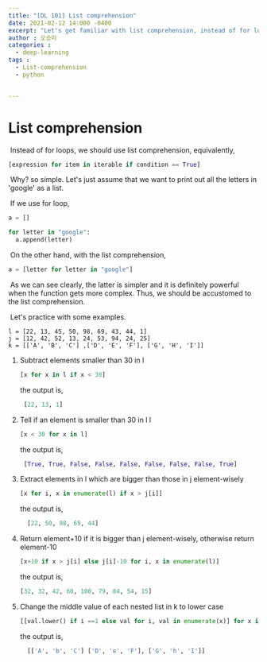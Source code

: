 ```yaml
---
title: "[DL 101] List comprehension"
date: 2021-02-12 14:000 -0400
excerpt: "Let's get familiar with list comprehension, instead of for loops"
author : 오승미
categories :
  - deep-learning
tags :
  - List-comprehension
  - python


---
```


# List comprehension

​	Instead of for loops, we should use list comprehension, equivalently,

```python
[expression for item in iterable if condition == True]
```

​	Why? so simple. Let's just assume that we want to print out all the letters in 'google' as a list.

​	If we use for loop,

```python
a = []

for letter in "google":
  a.append(letter)
```

​	On the other hand, with the list comprehension,

```python
a = [letter for letter in "google"]
```

​	As we can see clearly, the latter is simpler and it is definitely powerful when the function gets more complex. Thus, we should be accustomed to the list comprehension.

​	Let's practice with some examples.     

    l = [22, 13, 45, 50, 98, 69, 43, 44, 1]
    j = [12, 42, 52, 13, 24, 53, 94, 24, 25]
    k = [['A', 'B', 'C'] ,['D', 'E', 'F'], ['G', 'H', 'I']]
1. Subtract elements smaller than 30 in l  

   ```python
   [x for x in l if x < 30]
   ```

   the output is,

   ```python
    [22, 13, 1]
   ```



2. Tell if an element is smaller than 30 in l l

   ```python
   [x < 30 for x in l]
   ```

   the output is,

   ```python
    [True, True, False, False, False, False, False, False, True]
   ```



3. Extract elements in l which are bigger than those in j element-wisely

   ```python
   [x for i, x in enumerate(l) if x > j[i]]
   ```

   the output is,

   ```python
     [22, 50, 98, 69, 44]
   ```



4. Return element+10 if it is bigger than j element-wisely, otherwise return element-10

   ```python
   [x+10 if x > j[i] else j[i]-10 for i, x in enumerate(l)]
   ```

   the output is,

   ```python
   [32, 32, 42, 60, 108, 79, 84, 54, 15]
   ```



5. Change the middle value of each nested list in k to lower case

   ```python
   [[val.lower() if i ==1 else val for i, val in enumerate(x)] for x in k]
   ```

   the output is,

   ```python
     [['A', 'b', 'C'] ['D', 'e', 'F'], ['G', 'h', 'I']]
   ```
